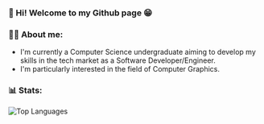 ### 👋 Hi! Welcome to my Github page 😁

### 👨‍💻 About me:
  - I'm currently a Computer Science undergraduate aiming to develop my skills in the tech market as a Software Developer/Engineer.
  - I'm particularly interested in the field of Computer Graphics.

### 📊 Stats:
![Top Languages](https://github-readme-stats.vercel.app/api/top-langs/?username=JGBRANDS&show_icons=true&theme=radical&langs_count=10)

